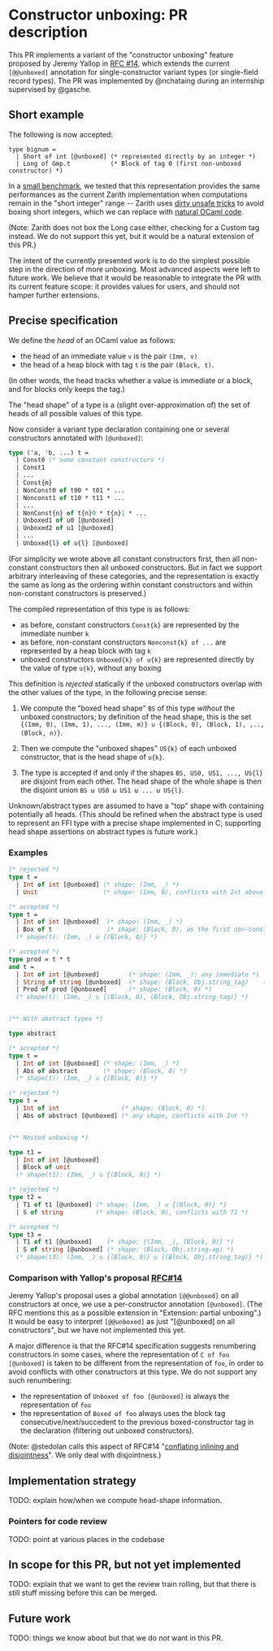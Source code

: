 # Constructor unboxing: PR description

This PR implements a variant of the "constructor unboxing" feature proposed by Jeremy Yallop in [RFC #14](https://github.com/ocaml/RFCs/pull/14), which extends the current `[@@unboxed]` annotation for single-constructor variant types (or single-field record types). The PR was implemented by @nchataing during an internship supervised by @gasche.

## Short example

The following is now accepted:

```
type bignum =
  | Short of int [@unboxed] (* represented directly by an integer *)
  | Long of Gmp.t           (* Block of tag 0 (first non-unboxed constructor) *)
```

In a [small benchmark](https://github.com/gasche/ocaml/pull/10), we tested that this representation provides the same performances as the current Zarith implementation when computations remain in the "short integer" range -- Zarith uses [dirty unsafe tricks](https://github.com/ocaml/Zarith/blob/2be3c25/z.ml#L28-L37) to avoid boxing short integers, which we can replace with [natural OCaml code](https://github.com/gasche/ocaml/blob/head_shape_zarith/Zarith/test.ml#L110-L125).

(Note: Zarith does not box the Long case either, checking for a Custom tag instead. We do not support this yet, but it would be a natural extension of this PR.)

The intent of the currently presented work is to do the simplest possible step in the direction of more unboxing. Most advanced aspects were left to future work. We believe that it would be reasonable to integrate the PR with its current feature scope: it provides values for users, and should not hamper further extensions.


## Precise specification

We define the *head* of an OCaml value as follows:
- the head of an immediate value `v` is the pair `(Imm, v)`
- the head of a heap block with tag `t` is the pair `(Block, t)`.

(In other words, the head tracks whether a value is immediate or a block, and for blocks only keeps the tag.)

The "head shape" of a type is a (slight over-approximation of) the set of heads of all possible values of this type.

Now consider a variant type declaration containing one or several constructors annotated with `[@unboxed]`:

```ocaml
type ('a, 'b, ...) t =
  | Const0 (* some constant constructors *)
  | Const1 
  | ...
  | Const{m}
  | NonConst0 of t00 * t01 * ...
  | Nonconst1 of t10 * t11 * ...
  | ...
  | NonConst{n} of t{n}0 * t{n}1 * ...
  | Unboxed1 of u0 [@unboxed]
  | Unboxed2 of u1 [@unboxed]
  | ...
  | Unboxed{l} of u{l} [@unboxed]
```

(For simplicity we wrote above all constant constructors first, then all non-constant constructors then all unboxed constructors. But in fact we support arbitrary interleaving of these categories, and the representation is exactly the same as long as the ordering within constant constructors and within non-constant constructors is preserved.)

The compiled representation of this type is as follows:
- as before, constant constructors `Const{k}` are represented by the immediate number `k`
- as before, non-constant constructors `Nonconst{k} of ...` are represented by a heap block with tag `k`
- unboxed constructors `Unboxed{k} of u{k}` are represented directly by the value of type `u{k}`, without
  any boxing

This definition is *rejected* statically if the unboxed constructors overlap with the other values of the type, in the following precise sense:

1. We compute the "boxed head shape" `BS` of this type *without* the unboxed constructors; by definition of the head shape, this is the set `{(Imm, 0), (Imm, 1), ..., (Imm, m)} ∪ {(Block, 0), (Block, 1), ,.., (Block, n)}`.

2. Then we compute the "unboxed shapes" `US{k}` of each unboxed constructor, that is the head shape of `u{k}`.

3. The type is accepted if and only if the shapes `BS, US0, US1, ..., US{l}` are disjoint from each other. The head shape of the whole shape is then the disjoint union `BS ⊎ US0 ⊎ US1 ⊎ ... ⊎ US{l}`.

Unknown/abstract types are assumed to have a "top" shape with containing potentially all heads. (This should be refined when the abstract type is used to represent an FFI type with a precise shape implemented in C; supporting head shape assertions on abstract types is future work.)

### Examples

```ocaml
(* rejected *)
type t =
  | Int of int [@unboxed] (* shape: (Imm, _) *)
  | Unit                  (* shape: (Imm, 0), conflicts with Int above *)

(* accepted *)
type t =
  | Int of int [@unboxed]  (* shape: (Imm, _) *)
  | Box of t               (* shape: (Block, 0), as the first non-constant non-unboxed constructor *)
  (* shape(t): (Imm, _) ∪ {(Block, 0)} *)

(* accepted *)
type prod = t * t
and t =
  | Int of int [@unboxed]        (* shape: (Imm, _): any immediate *)
  | String of string [@unboxed]  (* shape: (Block, Obj.string_tag)    (Obj.string_tag is 252) *)
  | Prod of prod [@unboxed]      (* shape: (Block, 0) *)
  (* shape(t): (Imm, _) ∪ {(Block, 0), (Block, Obj.string_tag)} *)


(** With abstract types *)

type abstract

(* accepted *)
type t =
  | Int of int [@unboxed] (* shape: (Imm, _) *)
  | Abs of abstract       (* shape: (Block, 0) *)
  (* shape(t): (Imm, _) ∪ {(Block, 0)} *)

(* rejected *)
type t =
  | Int of int                 (* shape: (Block, 0) *)
  | Abs of abstract [@unboxed] (* any shape, conflicts with Int *)


(** Nested unboxing *)

type t1 =
  | Int of int [@unboxed]
  | Block of unit
  (* shape(t1): (Imm, _) ∪ {(Block, 0)} *)

(* rejected *)
type t2 =
  | T1 of t1 [@unboxed] (* shape: (Imm, _) ∪ {(Block, 0)} *)
  | S of string         (* shape: (Block, 0), conflicts with T1 *)

(* accepted *)
type t3 =
  | T1 of t1 [@unboxed]    (* shape: {(Imm, _), (Block, 0)} *)
  | S of string [@unboxed] (* shape: (Block, Obj.stringₜag) *)
  (* shape(t3): (Imm, _) ∪ {(Block, 0)} ∪ {(Block, Obj.string_tag)} *)
```


### Comparison with Yallop's proposal [RFC#14](https://github.com/ocaml/RFCs/pull/14)

Jeremy Yallop's proposal uses a global annotation `[@@unboxed]` on all constructors at once, we use a per-constructor annotation `[@unboxed]`. (The RFC mentions this as a possible extension in "Extension: partial unboxing".) It would be easy to interpret `[@@unboxed]` as just "[@unboxed] on all constructors", but we have not implemented this yet.

A major difference is that the RFC#14 specification suggests renumbering constructors in some cases, where the representation of `C of foo [@unboxed]` is taken to be different from the representation of `foo`, in order to avoid conflicts with other constructors at this type. We do not support any such renumbering:
- the representation of `Unboxed of foo [@unboxed]` is always the representation of `foo`
- the representation of `Boxed of foo` always uses the block tag consecutive/next/succedent to the previous boxed-constructor tag in the declaration (filtering out unboxed constructors).

(Note: @stedolan calls this aspect of RFC#14 "[conflating inlining and disjointness](https://github.com/ocaml/RFCs/pull/14#issuecomment-603867960)". We only deal with disjointness.)


## Implementation strategy

TODO: explain how/when we compute head-shape information.

### Pointers for code review

TODO: point at various places in the codebase

## In scope for this PR, but not yet implemented

TODO: explain that we want to get the review train rolling, but that there is still stuff missing before this can be merged.

## Future work

TODO: things we know about but that we do *not* want in this PR.
